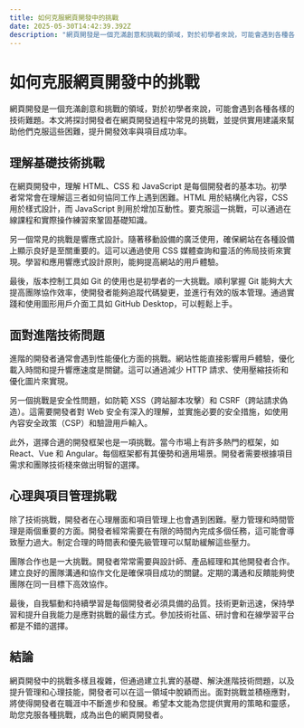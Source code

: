 ```yaml
---
title: 如何克服網頁開發中的挑戰
date: 2025-05-30T14:42:39.392Z
description: "網頁開發是一個充滿創意和挑戰的領域，對於初學者來說，可能會遇到各種各樣的技術難題。本文將探討開發者在網頁開發過程中常見的挑戰，並提供實用建議來幫助他們克服這些困難，提升開發效率與項目成功率。"
---
```


# 如何克服網頁開發中的挑戰

網頁開發是一個充滿創意和挑戰的領域，對於初學者來說，可能會遇到各種各樣的技術難題。本文將探討開發者在網頁開發過程中常見的挑戰，並提供實用建議來幫助他們克服這些困難，提升開發效率與項目成功率。

## 理解基礎技術挑戰

在網頁開發中，理解 HTML、CSS 和 JavaScript 是每個開發者的基本功。初學者常常會在理解這三者如何協同工作上遇到困難。HTML 用於結構化內容，CSS 用於樣式設計，而 JavaScript 則用於增加互動性。要克服這一挑戰，可以通過在線課程和實際操作練習來鞏固基礎知識。

另一個常見的挑戰是響應式設計。隨著移動設備的廣泛使用，確保網站在各種設備上顯示良好是至關重要的。這可以通過使用 CSS 媒體查詢和靈活的佈局技術來實現。學習和應用響應式設計原則，能夠提高網站的用戶體驗。

最後，版本控制工具如 Git 的使用也是初學者的一大挑戰。順利掌握 Git 能夠大大提高團隊協作效率，使開發者能夠追蹤代碼變更，並進行有效的版本管理。通過實踐和使用圖形用戶介面工具如 GitHub Desktop，可以輕鬆上手。

## 面對進階技術問題

進階的開發者通常會遇到性能優化方面的挑戰。網站性能直接影響用戶體驗，優化載入時間和提升響應速度是關鍵。這可以通過減少 HTTP 請求、使用壓縮技術和優化圖片來實現。

另一個挑戰是安全性問題，如防範 XSS（跨站腳本攻擊）和 CSRF（跨站請求偽造）。這需要開發者對 Web 安全有深入的理解，並實施必要的安全措施，如使用內容安全政策（CSP）和驗證用戶輸入。

此外，選擇合適的開發框架也是一項挑戰。當今市場上有許多熱門的框架，如 React、Vue 和 Angular。每個框架都有其優勢和適用場景。開發者需要根據項目需求和團隊技術棧來做出明智的選擇。

## 心理與項目管理挑戰

除了技術挑戰，開發者在心理層面和項目管理上也會遇到困難。壓力管理和時間管理是兩個重要的方面。開發者經常需要在有限的時間內完成多個任務，這可能會導致壓力過大。制定合理的時間表和優先級管理可以幫助緩解這些壓力。

團隊合作也是一大挑戰。開發者常常需要與設計師、產品經理和其他開發者合作。建立良好的團隊溝通和協作文化是確保項目成功的關鍵。定期的溝通和反饋能夠使團隊在同一目標下高效協作。

最後，自我驅動和持續學習是每個開發者必須具備的品質。技術更新迅速，保持學習和提升自我能力是應對挑戰的最佳方式。參加技術社區、研討會和在線學習平台都是不錯的選擇。

## 結論

網頁開發中的挑戰多樣且複雜，但通過建立扎實的基礎、解決進階技術問題，以及提升管理和心理技能，開發者可以在這一領域中脫穎而出。面對挑戰並積極應對，將使得開發者在職涯中不斷進步和發展。希望本文能為您提供實用的策略和靈感，助您克服各種挑戰，成為出色的網頁開發者。